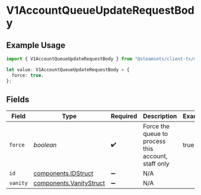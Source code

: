# V1AccountQueueUpdateRequestBody

## Example Usage

```typescript
import { V1AccountQueueUpdateRequestBody } from "@steamsets/client-ts/models/components";

let value: V1AccountQueueUpdateRequestBody = {
  force: true,
};
```

## Fields

| Field                                                              | Type                                                               | Required                                                           | Description                                                        | Example                                                            |
| ------------------------------------------------------------------ | ------------------------------------------------------------------ | ------------------------------------------------------------------ | ------------------------------------------------------------------ | ------------------------------------------------------------------ |
| `force`                                                            | *boolean*                                                          | :heavy_check_mark:                                                 | Force the queue to process this account, staff only                | true                                                               |
| `id`                                                               | [components.IDStruct](../../models/components/idstruct.md)         | :heavy_minus_sign:                                                 | N/A                                                                |                                                                    |
| `vanity`                                                           | [components.VanityStruct](../../models/components/vanitystruct.md) | :heavy_minus_sign:                                                 | N/A                                                                |                                                                    |